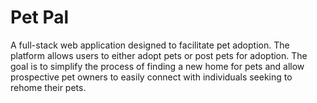 # Pet Pal 

A full-stack web application designed to facilitate pet adoption. The platform allows users to either adopt pets or post pets for adoption. The goal is to simplify the process of finding a new home for pets and allow prospective pet owners to easily connect with individuals seeking to rehome their pets.
